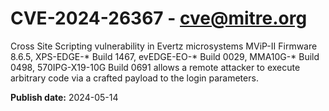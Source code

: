 # CVE-2024-26367 - cve@mitre.org

Cross Site Scripting vulnerability in Evertz microsystems MViP-II Firmware 8.6.5, XPS-EDGE-* Build 1467, evEDGE-EO-* Build 0029, MMA10G-* Build 0498, 570IPG-X19-10G Build 0691 allows a remote attacker to execute arbitrary code via a crafted payload to the login parameters.

**Publish date:** 2024-05-14
